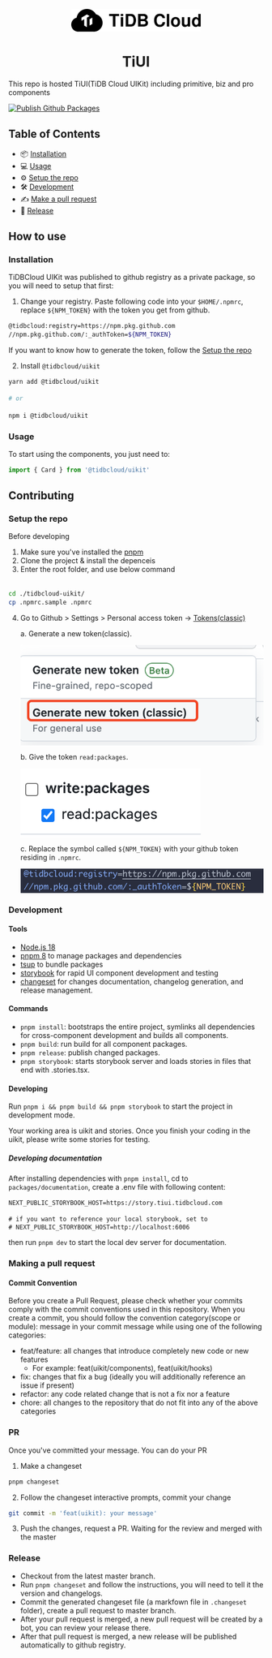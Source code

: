 <p align="center">
  <a href="https://tidbcloud.com" target="_blank"><img src="media/tidbcloud-logo.svg" width="256" alt="TiDB Cloud Logo" /></a>
</p>
<h1 align="center">TiUI</h1>

This repo is hosted TiUI(TiDB Cloud UIKit) including primitive, biz and pro components

[![Publish Github Packages](https://github.com/tidbcloud/tidbcloud-uikit/actions/workflows/publish-github-packages.yml/badge.svg)](https://github.com/tidbcloud/tidbcloud-uikit/actions/workflows/publish-github-packages.yml)

## Table of Contents

- 📦 [Installation](#installation)
- 💻 [Usage](#usage)
- ⚙️ [Setup the repo](#setup-the-repo)
- 🛠️ [Development](#development)
- ✍️ [Make a pull request](#making-a-pull-request)
- 🚀 [Release](#release)

## How to use

### Installation

TiDBCloud UIKit was published to github registry as a private package, so you will need to setup that first:

1. Change your registry. Paste following code into your `$HOME/.npmrc`, replace `${NPM_TOKEN}` with the token you get from github.

```bash
@tidbcloud:registry=https://npm.pkg.github.com
//npm.pkg.github.com/:_authToken=${NPM_TOKEN}
```

If you want to know how to generate the token, follow the [Setup the repo](#setup-the-repo)

2. Install `@tidbcloud/uikit`

```bash
yarn add @tidbcloud/uikit

# or

npm i @tidbcloud/uikit
```

### Usage

To start using the components, you just need to:

```typescript
import { Card } from '@tidbcloud/uikit'
```

## Contributing

### Setup the repo

Before developing

1. Make sure you've installed the [pnpm](https://pnpm.io/)
2. Clone the project & install the depenceis
3. Enter the root folder, and use below command

```bash

cd ./tidbcloud-uikit/
cp .npmrc.sample .npmrc

```

4. Go to Github > Settings > Personal access token -> [Tokens(classic)](https://github.com/settings/tokens)

   a. Generate a new token(classic).
   <div>
      <img src="media/token.png" style="display: block;" />
   </div>

   b. Give the token `read:packages`.
   <div>
     <img src="media/packages.png" style="display: block;" />
   </div>

   c. Replace the symbol called `${NPM_TOKEN}` with your github token residing in `.npmrc`.
   <div>
     <img src="media/npmrc.png" style="display: block;" />
   </div>

### Development

#### Tools

- [Node.js 18](https://nodejs.org/)
- [pnpm 8](https://pnpm.io/) to manage packages and dependencies
- [tsup](https://tsup.egoist.dev/) to bundle packages
- [storybook](https://storybook.js.org/) for rapid UI component development and testing
- [changeset](https://github.com/atlassian/changesets) for changes documentation, changelog generation, and release management.

#### Commands

- `pnpm install`: bootstraps the entire project, symlinks all dependencies for cross-component development and builds all components.
- `pnpm build`: run build for all component packages.
- `pnpm release`: publish changed packages.
- `pnpm storybook`: starts storybook server and loads stories in files that end with .stories.tsx.

#### Developing

Run `pnpm i && pnpm build && pnpm storybook` to start the project in development mode.

Your working area is uikit and stories. Once you finish your coding in the uikit, please write some stories for testing.

##### Developing documentation

After installing dependencies with `pnpm install`, cd to `packages/documentation`, create a .env file with following content:

```
NEXT_PUBLIC_STORYBOOK_HOST=https://story.tiui.tidbcloud.com

# if you want to reference your local storybook, set to
# NEXT_PUBLIC_STORYBOOK_HOST=http://localhost:6006
```

then run `pnpm dev` to start the local dev server for documentation.

### Making a pull request

#### Commit Convention

Before you create a Pull Request, please check whether your commits comply with the commit conventions used in this repository.
When you create a commit, you should follow the convention category(scope or module): message in your commit message while using one of the following categories:

- feat/feature: all changes that introduce completely new code or new features
  - For example: feat(uikit/components), feat(uikit/hooks)
- fix: changes that fix a bug (ideally you will additionally reference an issue if present)
- refactor: any code related change that is not a fix nor a feature
- chore: all changes to the repository that do not fit into any of the above categories

### PR

Once you've committed your message. You can do your PR

1. Make a changeset

```bash
pnpm changeset
```

2. Follow the changeset interactive prompts, commit your change

```bash
git commit -m 'feat(uikit): your message'
```

3. Push the changes, request a PR. Waiting for the review and merged with the master

### Release

- Checkout from the latest master branch.
- Run `pnpm changeset` and follow the instructions, you will need to tell it the version and changelogs.
- Commit the generated changeset file (a markfown file in `.changeset` folder), create a pull request to master branch.
- After your pull request is merged, a new pull request will be created by a bot, you can review your release there.
- After that pull request is merged, a new release will be published automatically to github registry.
